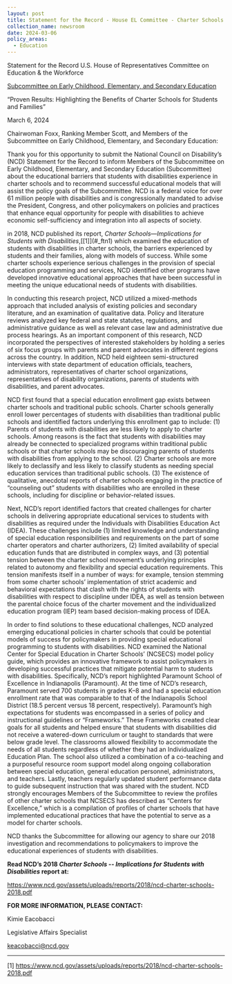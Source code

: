 ```yaml
---
layout: post
title: Statement for the Record - House EL Committee - Charter Schools
collection_name: newsroom
date: 2024-03-06
policy_areas:
  - Education
---
```

Statement for the Record
U.S. House of Representatives
Committee on Education & the Workforce

[Subcommittee on Early Childhood, Elementary, and Secondary Education](<>)

“Proven Results: Highlighting the Benefits of Charter Schools for Students and Families”

March 6, 2024


Chairwoman Foxx, Ranking Member Scott, and Members of the Subcommittee on Early Childhood, Elementary, and Secondary Education:


Thank you for this opportunity to submit the National Council on Disability’s (NCD) Statement for the Record to inform Members of the Subcommittee on Early Childhood, Elementary, and Secondary Education (Subcommittee) about the educational barriers that students with disabilities experience in charter schools and to recommend successful educational models that will assist the policy goals of the Subcommittee. NCD is a federal voice for over 61 million people with disabilities and is congressionally mandated to advise the President, Congress, and other policymakers on policies and practices that enhance equal opportunity for people with disabilities to achieve economic self-sufficiency and integration into all aspects of society.

in 2018, NCD published its report, *Charter Schools—Implications for Students with Disabilities*,[<!--\[if !supportFootnotes]-->\[1]<!--\[endif]-->](#_ftn1) which examined the education of students with disabilities in charter schools, the barriers experienced by students and their families, along with models of success. While some charter schools experience serious challenges in the provision of special education programming and services, NCD identified other programs have developed innovative educational approaches that have been successful in meeting the unique educational needs of students with disabilities.

In conducting this research project, NCD utilized a mixed-methods approach that included analysis of existing policies and secondary literature, and an examination of qualitative data. Policy and literature reviews analyzed key federal and state statutes, regulations, and administrative guidance as well as relevant case law and administrative due process hearings. As an important component of this research, NCD incorporated the perspectives of interested stakeholders by holding a series of six focus groups with parents and parent advocates in different regions across the country. In addition, NCD held eighteen semi-structured interviews with state department of education officials, teachers, administrators, representatives of charter school organizations, representatives of disability organizations, parents of students with disabilities, and parent advocates.

NCD first found that a special education enrollment gap exists between charter schools and traditional public schools. Charter schools generally enroll lower percentages of students with disabilities than traditional public schools and identified factors underlying this enrollment gap to include: (1) Parents of students with disabilities are less likely to apply to charter schools. Among reasons is the fact that students with disabilities may already be connected to specialized programs within traditional public schools or that charter schools may be discouraging parents of students with disabilities from applying to the school. (2) Charter schools are more likely to declassify and less likely to classify students as needing special education services than traditional public schools. (3) The existence of qualitative, anecdotal reports of charter schools engaging in the practice of “counseling out” students with disabilities who are enrolled in these schools, including for discipline or behavior-related issues.

Next, NCD’s report identified factors that created challenges for charter schools in delivering appropriate educational services to students with disabilities as required under the Individuals with Disabilities Education Act (IDEA). These challenges include (1) limited knowledge and understanding of special education responsibilities and requirements on the part of some charter operators and charter authorizers, (2) limited availability of special education funds that are distributed in complex ways, and (3) potential tension between the charter school movement’s underlying principles related to autonomy and flexibility and special education requirements. This tension manifests itself in a number of ways: for example, tension stemming from some charter schools’ implementation of strict academic and behavioral expectations that clash with the rights of students with disabilities with respect to discipline under IDEA, as well as tension between the parental choice focus of the charter movement and the individualized education program (IEP) team based decision-making process of IDEA.

In order to find solutions to these educational challenges, NCD analyzed emerging educational policies in charter schools that could be potential models of success for policymakers in providing special educational programming to students with disabilities. NCD examined the National Center for Special Education in Charter Schools’ (NCSECS) model policy guide, which provides an innovative framework to assist policymakers in developing successful practices that mitigate potential harm to students with disabilities. Specifically, NCD’s report highlighted Paramount School of Excellence in Indianapolis (Paramount). At the time of NCD’s research, Paramount served 700 students in grades K–8 and had a special education enrollment rate that was comparable to that of the Indianapolis School District (18.5 percent versus 18 percent, respectively). Paramount’s high expectations for students was encompassed in a series of policy and instructional guidelines or “Frameworks.” These Frameworks created clear goals for all students and helped ensure that students with disabilities did not receive a watered-down curriculum or taught to standards that were below grade level. The classrooms allowed flexibility to accommodate the needs of all students regardless of whether they had an Individualized Education Plan. The school also utilized a combination of a co-teaching and a purposeful resource room support model along ongoing collaboration between special education, general education personnel, administrators, and teachers. Lastly, teachers regularly updated student performance data to guide subsequent instruction that was shared with the student. NCD strongly encourages Members of the Subcommittee to review the profiles of other charter schools that NCSECS has described as “Centers for Excellence,” which is a compilation of profiles of charter schools that have implemented educational practices that have the potential to serve as a model for charter schools.

NCD thanks the Subcommittee for allowing our agency to share our 2018 investigation and recommendations to policymakers to improve the educational experiences of students with disabilities.

**Read NCD’s 2018 *Charter Schools -- Implications for Students with Disabilities* report at:**

<https://www.ncd.gov/assets/uploads/reports/2018/ncd-charter-schools-2018.pdf>

**FOR MORE INFORMATION, PLEASE CONTACT:**

Kimie Eacobacci

Legislative Affairs Specialist

keacobacci@ncd.gov



- - -

[1] https://www.ncd.gov/assets/uploads/reports/2018/ncd-charter-schools-2018.pdf
